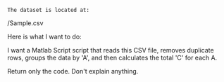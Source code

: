     The dataset is located at:
/Sample.csv

Here is what I want to do:

I want a Matlab Script script that reads this CSV file, removes duplicate rows, groups the data by 'A', and then calculates the total 'C' for each A.

Return only the code. Don't explain anything.
